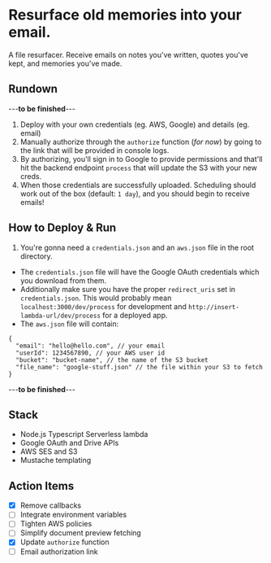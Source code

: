 # Resurface old memories into your email.

A file resurfacer. Receive emails on notes you've written, quotes you've kept, and memories you've made.

## Rundown
---**to be finished**---

1. Deploy with your own credentials (eg. AWS, Google) and details (eg. email)
2. Manually authorize through the `authorize` function (*for now*) by going to the link that will be provided in console logs.
3. By authorizing, you'll sign in to Google to provide permissions and that'll hit the backend endpoint `process` that will update the S3 with your new creds.
4. When those credentials are successfully uploaded. Scheduling should work out of the box (default: `1 day`), and you should begin to receive emails! 

## How to Deploy & Run
1. You're gonna need a `credentials.json` and an `aws.json` file in the root directory.
- The `credentials.json` file will have the Google OAuth credentials which you download from them.
- Additionally make sure you have the proper `redirect_uris` set in `credentials.json`. This would probably mean `localhost:3000/dev/process` for development and `http://insert-lambda-url/dev/process` for a deployed app.
- The `aws.json` file will contain:
```
{
  "email": "hello@hello.com", // your email
  "userId": 1234567890, // your AWS user id
  "bucket": "bucket-name", // the name of the S3 bucket
  "file_name": "google-stuff.json" // the file within your S3 to fetch
}
```

---**to be finished**---

## Stack
  - Node.js Typescript Serverless lambda
  - Google OAuth and Drive APIs
  - AWS SES and S3
  - Mustache templating

## Action Items 
- [x] Remove callbacks
- [ ] Integrate environment variables
- [ ] Tighten AWS policies
- [ ] Simplify document preview fetching
- [x] Update `authorize` function
- [ ] Email authorization link